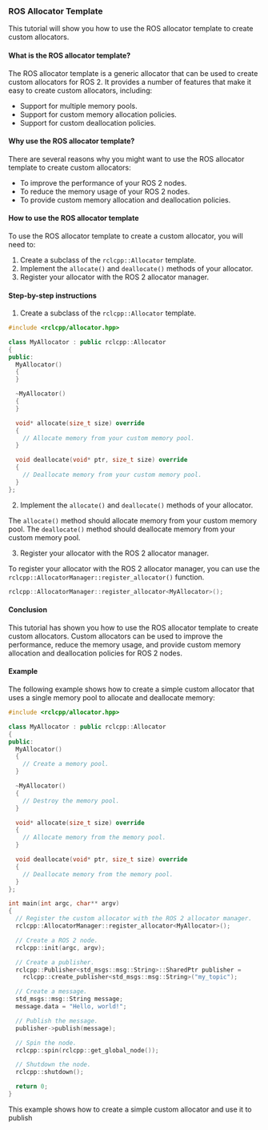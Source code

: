 ### ROS Allocator Template

This tutorial will show you how to use the ROS allocator template to create custom allocators.

#### What is the ROS allocator template?

The ROS allocator template is a generic allocator that can be used to create custom allocators for ROS 2. It provides a number of features that make it easy to create custom allocators, including:

* Support for multiple memory pools.
* Support for custom memory allocation policies.
* Support for custom deallocation policies.

#### Why use the ROS allocator template?

There are several reasons why you might want to use the ROS allocator template to create custom allocators:

* To improve the performance of your ROS 2 nodes.
* To reduce the memory usage of your ROS 2 nodes.
* To provide custom memory allocation and deallocation policies.

#### How to use the ROS allocator template

To use the ROS allocator template to create a custom allocator, you will need to:

1. Create a subclass of the `rclcpp::Allocator` template.
2. Implement the `allocate()` and `deallocate()` methods of your allocator.
3. Register your allocator with the ROS 2 allocator manager.

#### Step-by-step instructions

1. Create a subclass of the `rclcpp::Allocator` template.

```c++
#include <rclcpp/allocator.hpp>

class MyAllocator : public rclcpp::Allocator
{
public:
  MyAllocator()
  {
  }

  ~MyAllocator()
  {
  }

  void* allocate(size_t size) override
  {
    // Allocate memory from your custom memory pool.
  }

  void deallocate(void* ptr, size_t size) override
  {
    // Deallocate memory from your custom memory pool.
  }
};
```

2. Implement the `allocate()` and `deallocate()` methods of your allocator.

The `allocate()` method should allocate memory from your custom memory pool. The `deallocate()` method should deallocate memory from your custom memory pool.

3. Register your allocator with the ROS 2 allocator manager.

To register your allocator with the ROS 2 allocator manager, you can use the `rclcpp::AllocatorManager::register_allocator()` function.

```c++
rclcpp::AllocatorManager::register_allocator<MyAllocator>();
```

#### Conclusion

This tutorial has shown you how to use the ROS allocator template to create custom allocators. Custom allocators can be used to improve the performance, reduce the memory usage, and provide custom memory allocation and deallocation policies for ROS 2 nodes.

#### Example

The following example shows how to create a simple custom allocator that uses a single memory pool to allocate and deallocate memory:

```c++
#include <rclcpp/allocator.hpp>

class MyAllocator : public rclcpp::Allocator
{
public:
  MyAllocator()
  {
    // Create a memory pool.
  }

  ~MyAllocator()
  {
    // Destroy the memory pool.
  }

  void* allocate(size_t size) override
  {
    // Allocate memory from the memory pool.
  }

  void deallocate(void* ptr, size_t size) override
  {
    // Deallocate memory from the memory pool.
  }
};

int main(int argc, char** argv)
{
  // Register the custom allocator with the ROS 2 allocator manager.
  rclcpp::AllocatorManager::register_allocator<MyAllocator>();

  // Create a ROS 2 node.
  rclcpp::init(argc, argv);

  // Create a publisher.
  rclcpp::Publisher<std_msgs::msg::String>::SharedPtr publisher =
    rclcpp::create_publisher<std_msgs::msg::String>("my_topic");

  // Create a message.
  std_msgs::msg::String message;
  message.data = "Hello, world!";

  // Publish the message.
  publisher->publish(message);

  // Spin the node.
  rclcpp::spin(rclcpp::get_global_node());

  // Shutdown the node.
  rclcpp::shutdown();

  return 0;
}
```

This example shows how to create a simple custom allocator and use it to publish
